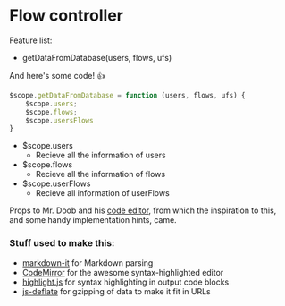 # Flow controller

Feature list:

 * getDataFromDatabase(users, flows, ufs)

And here's some code! :+1:

```javascript
$scope.getDataFromDatabase = function (users, flows, ufs) {
	$scope.users;
    $scope.flows;
    $scope.usersFlows
}
```
* $scope.users
	* Recieve all the information of users
* $scope.flows
	* Recieve all the information of flows
* $scope.userFlows
	* Recieve all information of userFlows







Props to Mr. Doob and his [code editor](http://mrdoob.com/projects/code-editor/), from which
the inspiration to this, and some handy implementation hints, came.

### Stuff used to make this:

 * [markdown-it](https://github.com/markdown-it/markdown-it) for Markdown parsing
 * [CodeMirror](http://codemirror.net/) for the awesome syntax-highlighted editor
 * [highlight.js](http://softwaremaniacs.org/soft/highlight/en/) for syntax highlighting in output code blocks
 * [js-deflate](https://github.com/dankogai/js-deflate) for gzipping of data to make it fit in URLs
